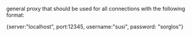 general proxy that should be used for all connections with the following format:

{server:"localhost", port:12345, username:"susi", password: "sorglos"}
